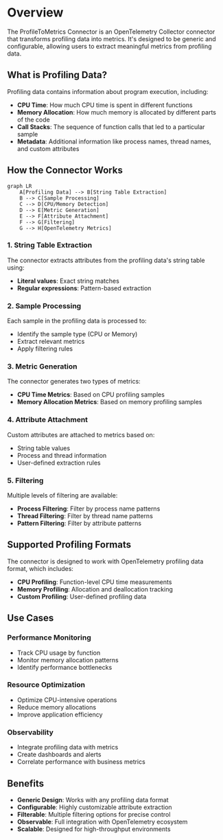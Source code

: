 # Overview

The ProfileToMetrics Connector is an OpenTelemetry Collector connector that transforms profiling data into metrics. It's designed to be generic and configurable, allowing users to extract meaningful metrics from profiling data.

## What is Profiling Data?

Profiling data contains information about program execution, including:

- **CPU Time**: How much CPU time is spent in different functions
- **Memory Allocation**: How much memory is allocated by different parts of the code
- **Call Stacks**: The sequence of function calls that led to a particular sample
- **Metadata**: Additional information like process names, thread names, and custom attributes

## How the Connector Works

```mermaid
graph LR
    A[Profiling Data] --> B[String Table Extraction]
    B --> C[Sample Processing]
    C --> D[CPU/Memory Detection]
    D --> E[Metric Generation]
    E --> F[Attribute Attachment]
    F --> G[Filtering]
    G --> H[OpenTelemetry Metrics]
```

### 1. **String Table Extraction**
The connector extracts attributes from the profiling data's string table using:
- **Literal values**: Exact string matches
- **Regular expressions**: Pattern-based extraction

### 2. **Sample Processing**
Each sample in the profiling data is processed to:
- Identify the sample type (CPU or Memory)
- Extract relevant metrics
- Apply filtering rules

### 3. **Metric Generation**
The connector generates two types of metrics:
- **CPU Time Metrics**: Based on CPU profiling samples
- **Memory Allocation Metrics**: Based on memory profiling samples

### 4. **Attribute Attachment**
Custom attributes are attached to metrics based on:
- String table values
- Process and thread information
- User-defined extraction rules

### 5. **Filtering**
Multiple levels of filtering are available:
- **Process Filtering**: Filter by process name patterns
- **Thread Filtering**: Filter by thread name patterns
- **Pattern Filtering**: Filter by attribute patterns

## Supported Profiling Formats

The connector is designed to work with OpenTelemetry profiling data format, which includes:

- **CPU Profiling**: Function-level CPU time measurements
- **Memory Profiling**: Allocation and deallocation tracking
- **Custom Profiling**: User-defined profiling data

## Use Cases

### Performance Monitoring
- Track CPU usage by function
- Monitor memory allocation patterns
- Identify performance bottlenecks

### Resource Optimization
- Optimize CPU-intensive operations
- Reduce memory allocations
- Improve application efficiency

### Observability
- Integrate profiling data with metrics
- Create dashboards and alerts
- Correlate performance with business metrics

## Benefits

- **Generic Design**: Works with any profiling data format
- **Configurable**: Highly customizable attribute extraction
- **Filterable**: Multiple filtering options for precise control
- **Observable**: Full integration with OpenTelemetry ecosystem
- **Scalable**: Designed for high-throughput environments
